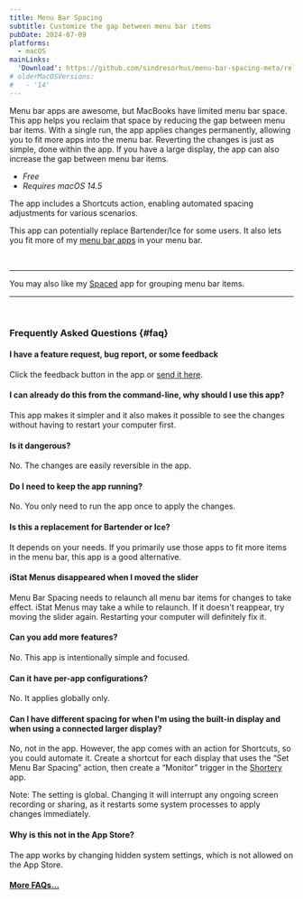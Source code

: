 ```yaml
---
title: Menu Bar Spacing
subtitle: Customize the gap between menu bar items
pubDate: 2024-07-09
platforms:
  - macOS
mainLinks:
  'Download': https://github.com/sindresorhus/menu-bar-spacing-meta/releases/latest/download/Menu.Bar.Spacing.zip
# olderMacOSVersions:
#   - '14'
---
```


Menu bar apps are awesome, but MacBooks have limited menu bar space. This app helps you reclaim that space by reducing the gap between menu bar items. With a single run, the app applies changes permanently, allowing you to fit more apps into the menu bar. Reverting the changes is just as simple, done within the app. If you have a large display, the app can also increase the gap between menu bar items.

- *Free*
- *Requires macOS 14.5*

The app includes a Shortcuts action, enabling automated spacing adjustments for various scenarios.

This app can potentially replace Bartender/Ice for some users. It also lets you fit more of my [menu bar apps](/apps/menu-bar) in your menu bar.

<br>

---

You may also like my [Spaced](/spaced) app for grouping menu bar items.

---

<br>

### Frequently Asked Questions {#faq}

#### I have a feature request, bug report, or some feedback

Click the feedback button in the app or [send it here](https://sindresorhus.com/feedback?product=Menu%20Bar%20Spacing&referrer=Website-FAQ).

#### I can already do this from the command-line, why should I use this app?

This app makes it simpler and it also makes it possible to see the changes without having to restart your computer first.

#### Is it dangerous?

No. The changes are easily reversible in the app.

#### Do I need to keep the app running?

No. You only need to run the app once to apply the changes.

#### Is this a replacement for Bartender or Ice?

It depends on your needs. If you primarily use those apps to fit more items in the menu bar, this app is a good alternative.

#### iStat Menus disappeared when I moved the slider

Menu Bar Spacing needs to relaunch all menu bar items for changes to take effect. iStat Menus may take a while to relaunch. If it doesn't reappear, try moving the slider again. Restarting your computer will definitely fix it.

#### Can you add more features?

No. This app is intentionally simple and focused.

#### Can it have per-app configurations?

No. It applies globally only.

#### Can I have different spacing for when I'm using the built-in display and when using a connected larger display?

No, not in the app. However, the app comes with an action for Shortcuts, so you could automate it. Create a shortcut for each display that uses the “Set Menu Bar Spacing” action, then create a “Monitor” trigger in the [Shortery](https://apps.apple.com/app/id1594183810) app.

Note: The setting is global. Changing it will interrupt any ongoing screen recording or sharing, as it restarts some system processes to apply changes immediately.

#### Why is this not in the App Store?

The app works by changing hidden system settings, which is not allowed on the App Store.

#### [More FAQs…](/apps/faq)

<!-- <br>

### Older Versions

- [1.0.0]() for macOS 14+
 -->
